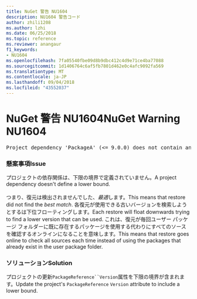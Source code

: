 ```yaml
---
title: NuGet 警告 NU1604
description: NU1604 警告コード
author: zhili1208
ms.author: lzhi
ms.date: 06/25/2018
ms.topic: reference
ms.reviewer: anangaur
f1_keywords:
- NU1604
ms.openlocfilehash: 7fa05540fbe09d8b9dbc412c4d9e71ce4ba77088
ms.sourcegitcommit: 1d1406764c6af5fb7801d462e0c4afc9092fa569
ms.translationtype: MT
ms.contentlocale: ja-JP
ms.lasthandoff: 09/04/2018
ms.locfileid: "43552037"
---
```

# <a name="nuget-warning-nu1604"></a><span data-ttu-id="dcd3a-103">NuGet 警告 NU1604</span><span class="sxs-lookup"><span data-stu-id="dcd3a-103">NuGet Warning NU1604</span></span>

<pre>Project dependency 'PackageA' (&lt;= 9.0.0) does not contain an inclusive lower bound. Include a lower bound in the dependency version to ensure consistent restore results.</pre>

### <a name="issue"></a><span data-ttu-id="dcd3a-104">懸案事項</span><span class="sxs-lookup"><span data-stu-id="dcd3a-104">Issue</span></span>
<span data-ttu-id="dcd3a-105">プロジェクトの依存関係は、下限の境界で定義されていません。</span><span class="sxs-lookup"><span data-stu-id="dcd3a-105">A project dependency doesn't define a lower bound.</span></span><br/><br/><span data-ttu-id="dcd3a-106">つまり、復元は検出されませんでした、*最適*します。</span><span class="sxs-lookup"><span data-stu-id="dcd3a-106">This means that restore did not find the *best match*.</span></span> <span data-ttu-id="dcd3a-107">各復元が使用できる古いバージョンを検索しようとするは下位フローティングします。</span><span class="sxs-lookup"><span data-stu-id="dcd3a-107">Each restore will float downwards trying to find a lower version that can be used.</span></span> <span data-ttu-id="dcd3a-108">これは、復元が毎回ユーザー パッケージ フォルダーに既に存在するパッケージを使用する代わりにすべてのソースを確認するオンラインになることを意味します。</span><span class="sxs-lookup"><span data-stu-id="dcd3a-108">This means that restore goes online to check all sources each time instead of using the packages that already exist in the user package folder.</span></span>

### <a name="solution"></a><span data-ttu-id="dcd3a-109">ソリューション</span><span class="sxs-lookup"><span data-stu-id="dcd3a-109">Solution</span></span>
<span data-ttu-id="dcd3a-110">プロジェクトの更新`PackageReference``Version`属性を下限の境界が含まれます。</span><span class="sxs-lookup"><span data-stu-id="dcd3a-110">Update the project's `PackageReference` `Version` attribute to include a lower bound.</span></span>
